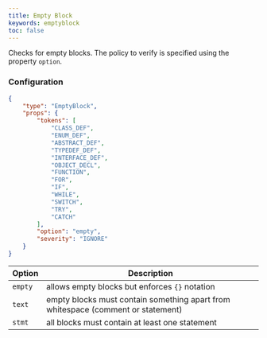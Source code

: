 ```yaml
---
title: Empty Block
keywords: emptyblock
toc: false
---
```


Checks for empty blocks. The policy to verify is specified using the property `option`.

### Configuration

```json
{
    "type": "EmptyBlock",
    "props": {
        "tokens": [
            "CLASS_DEF",
            "ENUM_DEF",
            "ABSTRACT_DEF",
            "TYPEDEF_DEF",
            "INTERFACE_DEF",
            "OBJECT_DECL",
            "FUNCTION",
            "FOR",
            "IF",
            "WHILE",
            "SWITCH",
            "TRY",
            "CATCH"
        ],
        "option": "empty",
        "severity": "IGNORE"
    }
}
```

| Option    | Description                                                                      |
| --------- | -------------------------------------------------------------------------------- |
| `empty`   | allows empty blocks but enforces `{}` notation                                   |
| `text`    | empty blocks must contain something apart from whitespace (comment or statement) |
| `stmt`    | all blocks must contain at least one statement                                   |